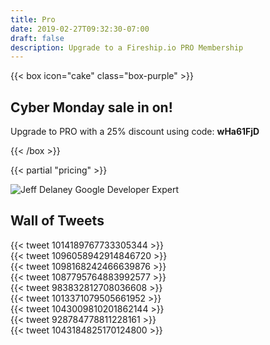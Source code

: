```yaml
---
title: Pro
date: 2019-02-27T09:32:30-07:00
draft: false
description: Upgrade to a Fireship.io PRO Membership
---
```



<section>
    {{< box icon="cake" class="box-purple" >}}
        <h2>Cyber Monday sale in on!</h2> 
        <p>Upgrade to PRO with a 25% discount using code: <strong>wHa61FjD</strong></p>
    {{< /box >}}
</section>

{{< partial "pricing" >}}


<div class="flex-center">
<img alt="Jeff Delaney Google Developer Expert" src="/img/pages/gde.png">
</div>

## Wall of Tweets

<div class="row">

<div class="col-xs-12 col-md-4">
{{< tweet 1014189767733305344 >}}
</div>

<div class="col-xs-12 col-md-4">
{{< tweet 1096058942914846720 >}}
</div>

<div class="col-xs-12 col-md-4">
{{< tweet 1098168242466639876 >}}
</div>

<div class="col-xs-12 col-md-4">
{{< tweet 1087795764883992577 >}}
</div>




<div class="col-xs-12 col-md-4">
{{< tweet 983832812708036608 >}}
</div>

<div class="col-xs-12 col-md-4">
{{< tweet 1013371079505661952 >}}
</div>

<div class="col-xs-12 col-md-4">
{{< tweet 1043009810201862144 >}}
</div>



<div class="col-xs-12 col-md-4">
{{< tweet 928784778811228161 >}}
</div>



<div class="col-xs-12 col-md-4">
{{< tweet 1043184825170124800 >}}
</div>


</div>
